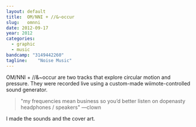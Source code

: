 ```yaml
---
layout: default
title:  OM​/​NNI + /​/​&​~​occur
slug:   omnni
date: 2012-09-17
year: 2012
categories:
  - graphic
  - music
bandcamp: "3149442260"
tagline:    "Noise Music"
---
```

OM/NNI + //&~occur are two tracks that explore circular motion and pressure. They were recorded live using a custom-made wiimote-controlled sound generator.

> "my frequencies mean business so you’d better listen on dopenasty headphones / speakers"
—clown

I made the sounds and the cover art.
